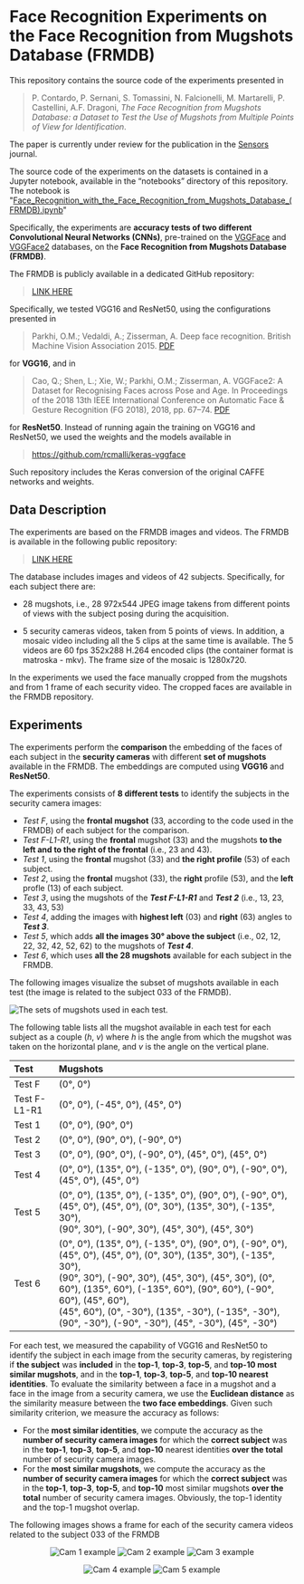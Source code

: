 # Face Recognition Experiments on the Face Recognition from Mugshots Database (FRMDB)

This repository contains the source code of the experiments presented in
> P. Contardo, P. Sernani, S. Tomassini, N. Falcionelli, M. Martarelli, P. Castellini, A.F. Dragoni, *The Face Recognition from Mugshots Database: a Dataset to Test the Use of Mugshots from Multiple Points of View for Identification*.

The paper is currently under review for the publication in the [Sensors](https://www.mdpi.com/journal/sensors) journal.

The source code of the experiments on the datasets is contained in a Jupyter notebook, available in the “notebooks” directory of this repository. The notebook is "[Face_Recognition_with_the_Face_Recognition_from_Mugshots_Database_(FRMDB).ipynb](notebooks/Face_Recognition_with_the_Face_Recognition_from_Mugshots_Database_(FRMDB).ipynb)"

Specifically, the experiments are **accuracy tests of two different Convolutional Neural Networks (CNNs)**, pre-trained on the [VGGFace](https://www.robots.ox.ac.uk/~vgg/data/vgg_face/) and [VGGFace2](https://github.com/ox-vgg/vgg_face2) databases, on the **Face Recognition from Mugshots Database (FRMDB)**.

The FRMDB is publicly available in a dedicated GitHub repository:

>[LINK HERE](#)

Specifically, we tested VGG16 and ResNet50, using the configurations presented in

>Parkhi, O.M.; Vedaldi, A.; Zisserman, A. Deep face recognition. British Machine Vision Association 2015. [PDF](https://www.robots.ox.ac.uk/~vgg/publications/2015/Parkhi15/parkhi15.pdf)

for **VGG16**, and in 

>Cao, Q.; Shen, L.; Xie, W.; Parkhi, O.M.; Zisserman, A. VGGFace2: A Dataset for Recognising Faces across Pose and Age. In Proceedings of the 2018 13th IEEE International Conference on Automatic Face & Gesture Recognition (FG 2018), 2018, pp. 67–74. [PDF](https://www.robots.ox.ac.uk/~vgg/publications/2018/Cao18/cao18.pdf)

for **ResNet50**. Instead of running again the training on VGG16 and ResNet50, we used the weights and the models available in

><https://github.com/rcmalli/keras-vggface>

Such repository includes the Keras conversion of the original CAFFE networks and weights.

## Data Description

The experiments are based on the FRMDB images and videos. The FRMDB is available in the following public repository: 
>[LINK HERE](#)

The database includes images and videos of 42 subjects. Specifically, for each subject there are:

- 28 mugshots, i.e., 28 972x544 JPEG image takens from different points of views with the subject posing during the acquisition.

- 5 security cameras videos, taken from 5 points of views. In addition, a mosaic video including all the 5 clips at the same time is available. The 5 videos are 60 fps 352x288 H.264 encoded clips (the container format is matroska - mkv). The frame size of the mosaic is 1280x720.

In the experiments we used the face manually cropped from the mugshots and from 1 frame of each security video. The cropped faces are available in the FRMDB repository.

## Experiments

The experiments perform the **comparison** the embedding of the faces of each subject in the **security cameras** with different **set of mugshots** available in the FRMDB. The embeddings are computed using **VGG16** and **ResNet50**.

The experiments consists of **8 different tests** to identify the subjects in the security camera images:
- *Test F*, using the **frontal mugshot** (33, according to the code used in the FRMDB) of each subject for the comparison.
- *Test F-L1-R1*, using the **frontal** mugshot (33) and the mugshots **to the left and to the right of the frontal** (i.e., 23 and 43).
- *Test 1*, using the **frontal** mugshot (33) and **the right profile** (53) of each subject.
- *Test 2*, using the **frontal** mugshot (33), the **right** profile (53), and the **left** profle (13) of each subject.
- *Test 3*, using the mugshots of the ***Test F-L1-R1*** and ***Test 2*** (i.e., 13, 23, 33, 43, 53)
- *Test 4*, adding the images with **highest left** (03) and **right** (63) angles to ***Test 3***.
- *Test 5*, which adds **all the images 30° above the subject** (i.e., 02, 12, 22, 32, 42, 52, 62) to the mugshots of ***Test 4***.
- *Test 6*, which uses **all the 28 mugshots** available for each subject in the FRMDB.

The following images visualize the subset of mugshots available in each test (the image is related to the subject 033 of the FRMDB).

![The sets of mugshots used in each test.](images/tests.gif)

The following table lists all the mugshot available in each test for each subject as a couple (*h*, *v*) where *h* is the angle from which the mugshot was taken on the horizontal plane, and *v* is the angle on the vertical plane.

| **Test**     | **Mugshots**                                                                                                                                                                                                                                                                                                                                                        |
|:-------------|:--------------------------------------------------------------------------------------------------------------------------------------------------------------------------------------------------------------------------------------------------------------------------------------------------------------------------------------------------------------------|
| Test F       | (0°, 0°)                                                                                                                                                                                                                                                                                                                                                            |
| Test F-L1-R1 | (0°, 0°), (-45°, 0°), (45°, 0°)                                                                                                                                                                                                                                                                                                                                     |
| Test 1       | (0°, 0°), (90°, 0°)                                                                                                                                                                                                                                                                                                                                                 |
| Test 2       | (0°, 0°), (90°, 0°), (-90°, 0°)                                                                                                                                                                                                                                                                                                                                     |
| Test 3       | (0°, 0°), (90°, 0°), (-90°, 0°), (45°, 0°), (45°, 0°)                                                                                                                                                                                                                                                                                                               |
| Test 4       | (0°, 0°), (135°, 0°), (-135°, 0°), (90°, 0°), (-90°, 0°), (45°, 0°), (45°, 0°)                                                                                                                                                                                                                                                                                      |
| Test 5       | (0°, 0°), (135°, 0°), (-135°, 0°), (90°, 0°), (-90°, 0°), (45°, 0°), (45°, 0°), (0°, 30°), (135°, 30°), (-135°, 30°),<br/>(90°, 30°), (-90°, 30°), (45°, 30°), (45°, 30°)                                                                                                                                                                                           |
| Test 6       | (0°, 0°), (135°, 0°), (-135°, 0°), (90°, 0°), (-90°, 0°), (45°, 0°), (45°, 0°), (0°, 30°), (135°, 30°), (-135°, 30°),<br/> (90°, 30°), (-90°, 30°), (45°, 30°), (45°, 30°), (0°, 60°), (135°, 60°), (-135°, 60°), (90°, 60°), (-90°, 60°), (45°, 60°),<br/>(45°, 60°), (0°, -30°), (135°, -30°), (-135°, -30°), (90°, -30°), (-90°, -30°), (45°, -30°), (45°, -30°) |

For each test, we measured the capability of VGG16 and ResNet50 to identify the subject in each image from the security cameras, by registering if **the subject** was **included** in the **top-1**, **top-3**, **top-5**, and **top-10 most similar mugshots**, and in the **top-1**, **top-3**, **top-5**, and **top-10 nearest identities**. To evaluate the similarity between a face in a mugshot and a face in the image from a security camera, we use the **Euclidean distance** as the similarity measure between the **two face embeddings**. Given such similarity criterion, we measure the accuracy as follows:
- For the **most similar identities**, we compute the accuracy as the **number of security camera images** for which the **correct subject** was in the **top-1**, **top-3**, **top-5**, and **top-10** nearest identities **over the total** number of security camera images.
- For the **most similar mugshots**, we compute the accuracy as the **number of security camera images** for which the **correct subject** was in the **top-1**, **top-3**, **top-5**, and **top-10** most similar mugshots **over the total** number of security camera images.
Obviously, the top-1 identity and the top-1 mugshot overlap.

The following images shows a frame for each of the security camera videos related to the subject 033 of the FRMDB

<p align="center">
	<img src="images/cam-1.jpg" alt="Cam 1 example">
	<img src="images/cam-2.jpg" alt="Cam 2 example">
	<img src="images/cam-3.jpg" alt="Cam 3 example">
</p>

<p align="center">
	<img src="images/cam-4.jpg" alt="Cam 4 example">
	<img src="images/cam-5.jpg" alt="Cam 5 example">
</p>
 